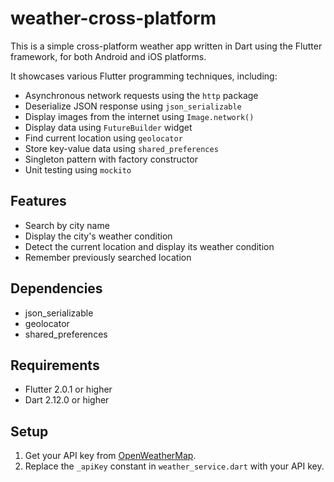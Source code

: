 # weather-cross-platform
This is a simple cross-platform weather app written in Dart
using the Flutter framework, for both Android and iOS platforms.

It showcases various Flutter programming techniques, including:
- Asynchronous network requests using the `http` package
- Deserialize JSON response using `json_serializable`
- Display images from the internet using `Image.network()`
- Display data using `FutureBuilder` widget
- Find current location using `geolocator`
- Store key-value data using `shared_preferences`
- Singleton pattern with factory constructor
- Unit testing using `mockito`

## Features
- Search by city name
- Display the city's weather condition
- Detect the current location and display its weather condition
- Remember previously searched location

## Dependencies
- json_serializable
- geolocator
- shared_preferences

## Requirements
- Flutter 2.0.1 or higher
- Dart 2.12.0 or higher

## Setup
1. Get your API key from [OpenWeatherMap](https://openweathermap.org/api).
2. Replace the `_apiKey` constant in `weather_service.dart` with your API key.
